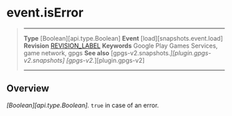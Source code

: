 # event.isError

> --------------------- ------------------------------------------------------------------------------------------
> __Type__              [Boolean][api.type.Boolean]
> __Event__             [load][snapshots.event.load]
> __Revision__          [REVISION_LABEL](REVISION_URL)
> __Keywords__          Google Play Games Services, game network, gpgs
> __See also__          [gpgs-v2.snapshots.*][plugin.gpgs-v2.snapshots]
>                       [gpgs-v2.*][plugin.gpgs-v2]
> --------------------- ------------------------------------------------------------------------------------------

## Overview

_[Boolean][api.type.Boolean]._ `true` in case of an error.